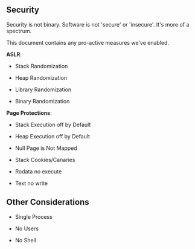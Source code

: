 ## Security

Security is not binary. Software is not 'secure' or 'insecure'. It's
more of a spectrum.

This document contains any pro-active measures we've enabled.

__ASLR__:

* Stack Randomization

* Heap Randomization

* Library Randomization

* Binary Randomization

__Page Protections__:

* Stack Execution off by Default

* Heap Execution off by Default

* Null Page is Not Mapped

* Stack Cookies/Canaries

* Rodata no execute

* Text no write

## Other Considerations

* Single Process

* No Users

* No Shell
